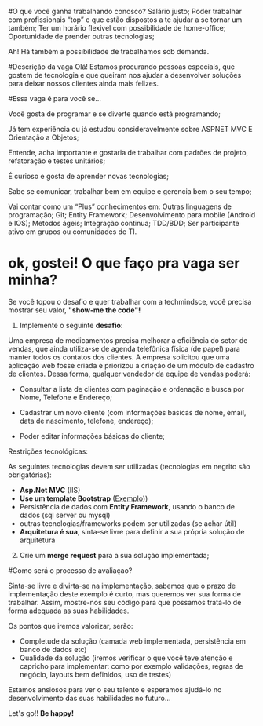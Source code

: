 #O que você ganha trabalhando conosco?
Salário justo;
Poder trabalhar com profissionais “top” e que estão dispostos a te ajudar a se tornar um também;
Ter um horário flexivel com possibilidade de home-office;
Oportunidade de prender outras tecnologias;

Ah! Há também a possibilidade de trabalhamos sob demanda.

#Descrição da vaga
Olá! Estamos procurando pessoas especiais, que gostem de tecnologia e que queiram nos ajudar a desenvolver soluções para deixar nossos clientes ainda mais felizes.


#Essa vaga é para você se…

Você gosta de programar e se diverte quando está programando;

Já tem experiência ou já estudou consideravelmente sobre ASPNET MVC E Orientação a Objetos;

Entende, acha importante e gostaria de trabalhar com padrões de projeto, refatoração e testes unitários;

É curioso e gosta de aprender novas tecnologias;

Sabe se comunicar, trabalhar bem em equipe e gerencia bem o seu tempo;

Vai contar como um “Plus” conhecimentos em:
Outras linguagens de programação;
Git;
Entity Framework;
Desenvolvimento para mobile (Android e IOS);
Metodos ágeis;
Integração continua;
TDD/BDD;
Ser participante ativo em grupos ou comunidades de TI.

# ok, gostei! O que faço pra vaga ser minha?
Se você topou o desafio e quer trabalhar com a techmindsce, você precisa mostrar seu valor, **"show-me the code"!**

1. Implemente o seguinte **desafio**:
  
Uma empresa de medicamentos precisa melhorar a eficiência do setor de vendas, que ainda utiliza-se de agenda telefônica física (de papel) para manter todos os contatos dos clientes. A empresa solicitou que uma aplicação web fosse criada e priorizou a criação de um módulo de cadastro de clientes.
Dessa forma, qualquer vendedor da equipe de vendas poderá:

* Consultar a lista de clientes com paginação e ordenação e busca por Nome, Telefone e Endereço;

* Cadastrar um novo cliente (com informações básicas de nome, email, data de nascimento, telefone, endereço);

* Poder editar informações básicas do cliente;

Restrições tecnológicas: 

As seguintes tecnologias devem ser utilizadas (tecnologias em negrito são obrigatórias): 
* **Asp.Net MVC** (IIS)
* **Use um template Bootstrap**  ([Exemplo](http://startbootstrap.com/template-overviews/sb-admin-2/)))
* Persistência de dados com **Entity Framework**, usando o banco de dados (sql server ou mysql)
* outras tecnologias/frameworks podem ser utilizadas (se achar útil)
* **Arquitetura é sua**, sinta-se livre para definir a sua própria solução de arquitetura

2. Crie um **merge request** para a sua solução implementada;

#Como será o processo de avaliaçao?

Sinta-se livre e divirta-se na implementação, sabemos que o prazo de implementação deste exemplo é curto, mas queremos ver sua forma de trabalhar. Assim, mostre-nos seu código para que possamos tratá-lo de forma adequada as suas habilidades. 

Os pontos que iremos valorizar, serão:
- Completude da solução (camada web implementada, persistência em banco de dados etc)
- Qualidade da solução (iremos verificar o que você teve atenção e capricho para implementar: como por exemplo validações, regras de negócio, layouts bem definidos, uso de testes)

Estamos ansiosos para ver o seu talento e esperamos ajudá-lo no desenvolvimento das suas habilidades no futuro...

Let's go!! **Be happy!**
